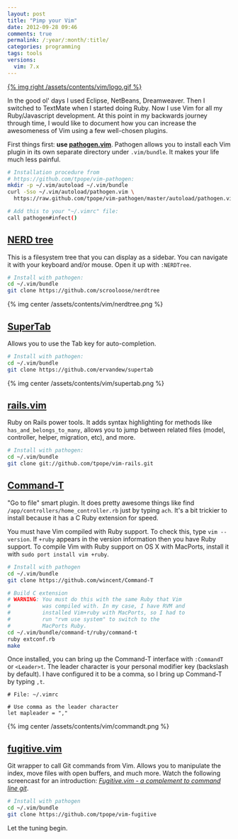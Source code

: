 ```yaml
---
layout: post
title: "Pimp your Vim"
date: 2012-09-28 09:46
comments: true
permalink: /:year/:month/:title/
categories: programming
tags: tools
versions:
  vim: 7.x
---
```


[{% img right /assets/contents/vim/logo.gif %}](http://www.vim.org)

In the good ol' days I used Eclipse, NetBeans, Dreamweaver. Then I switched to
TextMate when I started doing Ruby. Now I use Vim for all my Ruby/Javascript
development. At this point in my backwards journey through time, I would like to
document how you can increase the awesomeness of Vim using a few well-chosen
plugins.

<!--more-->

First things first: **use [pathogen.vim][vim-pathogen]**. Pathogen allows you to
install each Vim plugin in its own separate directory under `.vim/bundle`. It
makes your life much less painful.

```bash
# Installation procedure from
# https://github.com/tpope/vim-pathogen:
mkdir -p ~/.vim/autoload ~/.vim/bundle
curl -Sso ~/.vim/autoload/pathogen.vim \
  https://raw.github.com/tpope/vim-pathogen/master/autoload/pathogen.vim

# Add this to your "~/.vimrc" file:
call pathogen#infect()
```

## [NERD tree](https://github.com/scrooloose/nerdtree)

This is a filesystem tree that you can display as a sidebar. You can navigate it
with your keyboard and/or mouse. Open it up with `:NERDTree`.

```bash
# Install with pathogen:
cd ~/.vim/bundle
git clone https://github.com/scrooloose/nerdtree
```

{% img center /assets/contents/vim/nerdtree.png %}

## [SuperTab](https://github.com/ervandew/supertab)

Allows you to use the Tab key for auto-completion.

```bash
# Install with pathogen:
cd ~/.vim/bundle
git clone https://github.com/ervandew/supertab
```

{% img center /assets/contents/vim/supertab.png %}

## [rails.vim](https://github.com/tpope/vim-rails)

Ruby on Rails power tools. It adds syntax highlighting for methods like
`has_and_belongs_to_many`, allows you to jump between related files (model,
controller, helper, migration, etc), and more.

```bash
# Install with pathogen:
cd ~/.vim/bundle
git clone git://github.com/tpope/vim-rails.git
```

## [Command-T](https://github.com/wincent/Command-T)

"Go to file" smart plugin. It does pretty awesome things like find
`/app/controllers/home_controller.rb` just by typing `ach`. It's a bit trickier
to install because it has a C Ruby extension for speed.

You must have Vim compiled with Ruby support. To check this, type `vim
--version`. If `+ruby` appears in the version information then you have Ruby
support. To compile Vim with Ruby support on OS X with MacPorts, install it with
`sudo port install vim +ruby`.

```bash
# Install with pathogen
cd ~/.vim/bundle
git clone https://github.com/wincent/Command-T

# Build C extension
# WARNING: You must do this with the same Ruby that Vim
#          was compiled with. In my case, I have RVM and
#          installed Vim+ruby with MacPorts, so I had to
#          run "rvm use system" to switch to the
#          MacPorts Ruby.
cd ~/.vim/bundle/command-t/ruby/command-t
ruby extconf.rb
make
```

Once installed, you can bring up the Command-T interface with `:CommandT` or
`<Leader>t`. The leader character is your personal modifier key (backslash by
default). I have configured it to be a comma, so I bring up Command-T by typing
`,t`.

```viml
# File: ~/.vimrc

# Use comma as the leader character
let mapleader = ","
```

{% img center /assets/contents/vim/commandt.png %}

## [fugitive.vim](https://github.com/tpope/vim-fugitive)

Git wrapper to call Git commands from Vim. Allows you to manipulate the index,
move files with open buffers, and much more. Watch the following screencast for
an introduction: [*Fugitive.vim - a complement to command line
git*][vim-fugitive-screencast].

```bash
# Install with pathogen
cd ~/.vim/bundle
git clone https://github.com/tpope/vim-fugitive
```

Let the tuning begin.

[vim-pathogen]: https://github.com/tpope/vim-pathogen
[vim-fugitive-screencast]: http://vimcasts.org/episodes/fugitive-vim---a-complement-to-command-line-git/
